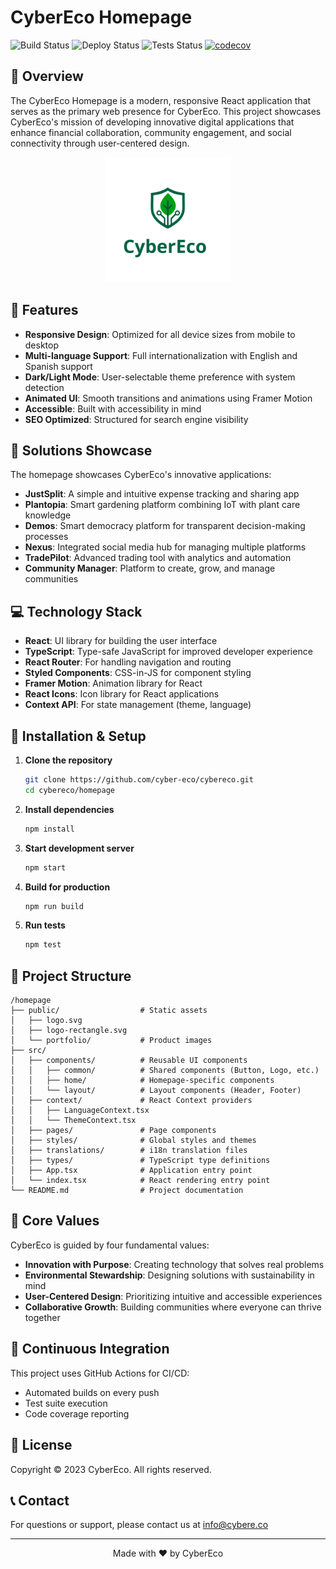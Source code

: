 # CyberEco Homepage

![Build Status](https://github.com/cyber-eco/cybereco/workflows/Build/badge.svg)
![Deploy Status](https://github.com/cyber-eco/cybereco/workflows/Deploy%20to%20GitHub%20Pages/badge.svg)
![Tests Status](https://github.com/cyber-eco/cybereco/workflows/Tests/badge.svg)
[![codecov](https://codecov.io/gh/cyber-eco/cybereco/branch/main/graph/badge.svg)](https://codecov.io/gh/cyber-eco/cybereco)

## 🌱 Overview

The CyberEco Homepage is a modern, responsive React application that serves as the primary web presence for CyberEco. This project showcases CyberEco's mission of developing innovative digital applications that enhance financial collaboration, community engagement, and social connectivity through user-centered design.

<p align="center">
  <img src="public/logo.svg" alt="CyberEco Logo" width="200">
</p>

## 🚀 Features

- **Responsive Design**: Optimized for all device sizes from mobile to desktop
- **Multi-language Support**: Full internationalization with English and Spanish support
- **Dark/Light Mode**: User-selectable theme preference with system detection
- **Animated UI**: Smooth transitions and animations using Framer Motion
- **Accessible**: Built with accessibility in mind
- **SEO Optimized**: Structured for search engine visibility

## 📱 Solutions Showcase

The homepage showcases CyberEco's innovative applications:

- **JustSplit**: A simple and intuitive expense tracking and sharing app
- **Plantopia**: Smart gardening platform combining IoT with plant care knowledge
- **Demos**: Smart democracy platform for transparent decision-making processes
- **Nexus**: Integrated social media hub for managing multiple platforms
- **TradePilot**: Advanced trading tool with analytics and automation
- **Community Manager**: Platform to create, grow, and manage communities

## 💻 Technology Stack

- **React**: UI library for building the user interface
- **TypeScript**: Type-safe JavaScript for improved developer experience
- **React Router**: For handling navigation and routing
- **Styled Components**: CSS-in-JS for component styling
- **Framer Motion**: Animation library for React
- **React Icons**: Icon library for React applications
- **Context API**: For state management (theme, language)

## 🔧 Installation & Setup

1. **Clone the repository**
   ```bash
   git clone https://github.com/cyber-eco/cybereco.git
   cd cybereco/homepage
   ```

2. **Install dependencies**
   ```bash
   npm install
   ```

3. **Start development server**
   ```bash
   npm start
   ```

4. **Build for production**
   ```bash
   npm run build
   ```

5. **Run tests**
   ```bash
   npm test
   ```

## 📁 Project Structure

```
/homepage
├── public/                  # Static assets
│   ├── logo.svg
│   ├── logo-rectangle.svg
│   └── portfolio/           # Product images
├── src/
│   ├── components/          # Reusable UI components
│   │   ├── common/          # Shared components (Button, Logo, etc.)
│   │   ├── home/            # Homepage-specific components
│   │   └── layout/          # Layout components (Header, Footer)
│   ├── context/             # React Context providers
│   │   ├── LanguageContext.tsx
│   │   └── ThemeContext.tsx
│   ├── pages/               # Page components
│   ├── styles/              # Global styles and themes
│   ├── translations/        # i18n translation files
│   ├── types/               # TypeScript type definitions
│   ├── App.tsx              # Application entry point
│   └── index.tsx            # React rendering entry point
└── README.md                # Project documentation
```

## 🌈 Core Values

CyberEco is guided by four fundamental values:

- **Innovation with Purpose**: Creating technology that solves real problems
- **Environmental Stewardship**: Designing solutions with sustainability in mind
- **User-Centered Design**: Prioritizing intuitive and accessible experiences
- **Collaborative Growth**: Building communities where everyone can thrive together

## 🔄 Continuous Integration

This project uses GitHub Actions for CI/CD:
- Automated builds on every push
- Test suite execution
- Code coverage reporting

## 📄 License

Copyright © 2023 CyberEco. All rights reserved.


## 📞 Contact

For questions or support, please contact us at info@cybere.co

---

<p align="center">
  Made with ❤️ by CyberEco
</p>